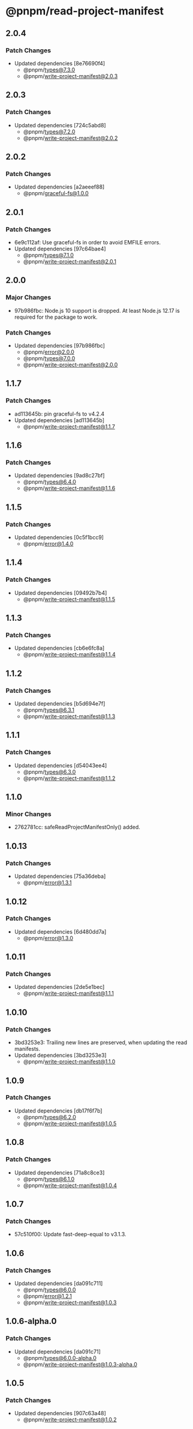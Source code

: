 # @pnpm/read-project-manifest

## 2.0.4

### Patch Changes

- Updated dependencies [8e76690f4]
  - @pnpm/types@7.3.0
  - @pnpm/write-project-manifest@2.0.3

## 2.0.3

### Patch Changes

- Updated dependencies [724c5abd8]
  - @pnpm/types@7.2.0
  - @pnpm/write-project-manifest@2.0.2

## 2.0.2

### Patch Changes

- Updated dependencies [a2aeeef88]
  - @pnpm/graceful-fs@1.0.0

## 2.0.1

### Patch Changes

- 6e9c112af: Use graceful-fs in order to avoid EMFILE errors.
- Updated dependencies [97c64bae4]
  - @pnpm/types@7.1.0
  - @pnpm/write-project-manifest@2.0.1

## 2.0.0

### Major Changes

- 97b986fbc: Node.js 10 support is dropped. At least Node.js 12.17 is required for the package to work.

### Patch Changes

- Updated dependencies [97b986fbc]
  - @pnpm/error@2.0.0
  - @pnpm/types@7.0.0
  - @pnpm/write-project-manifest@2.0.0

## 1.1.7

### Patch Changes

- ad113645b: pin graceful-fs to v4.2.4
- Updated dependencies [ad113645b]
  - @pnpm/write-project-manifest@1.1.7

## 1.1.6

### Patch Changes

- Updated dependencies [9ad8c27bf]
  - @pnpm/types@6.4.0
  - @pnpm/write-project-manifest@1.1.6

## 1.1.5

### Patch Changes

- Updated dependencies [0c5f1bcc9]
  - @pnpm/error@1.4.0

## 1.1.4

### Patch Changes

- Updated dependencies [09492b7b4]
  - @pnpm/write-project-manifest@1.1.5

## 1.1.3

### Patch Changes

- Updated dependencies [cb6e6fc8a]
  - @pnpm/write-project-manifest@1.1.4

## 1.1.2

### Patch Changes

- Updated dependencies [b5d694e7f]
  - @pnpm/types@6.3.1
  - @pnpm/write-project-manifest@1.1.3

## 1.1.1

### Patch Changes

- Updated dependencies [d54043ee4]
  - @pnpm/types@6.3.0
  - @pnpm/write-project-manifest@1.1.2

## 1.1.0

### Minor Changes

- 2762781cc: safeReadProjectManifestOnly() added.

## 1.0.13

### Patch Changes

- Updated dependencies [75a36deba]
  - @pnpm/error@1.3.1

## 1.0.12

### Patch Changes

- Updated dependencies [6d480dd7a]
  - @pnpm/error@1.3.0

## 1.0.11

### Patch Changes

- Updated dependencies [2de5e1bec]
  - @pnpm/write-project-manifest@1.1.1

## 1.0.10

### Patch Changes

- 3bd3253e3: Trailing new lines are preserved, when updating the read manifests.
- Updated dependencies [3bd3253e3]
  - @pnpm/write-project-manifest@1.1.0

## 1.0.9

### Patch Changes

- Updated dependencies [db17f6f7b]
  - @pnpm/types@6.2.0
  - @pnpm/write-project-manifest@1.0.5

## 1.0.8

### Patch Changes

- Updated dependencies [71a8c8ce3]
  - @pnpm/types@6.1.0
  - @pnpm/write-project-manifest@1.0.4

## 1.0.7

### Patch Changes

- 57c510f00: Update fast-deep-equal to v3.1.3.

## 1.0.6

### Patch Changes

- Updated dependencies [da091c711]
  - @pnpm/types@6.0.0
  - @pnpm/error@1.2.1
  - @pnpm/write-project-manifest@1.0.3

## 1.0.6-alpha.0

### Patch Changes

- Updated dependencies [da091c71]
  - @pnpm/types@6.0.0-alpha.0
  - @pnpm/write-project-manifest@1.0.3-alpha.0

## 1.0.5

### Patch Changes

- Updated dependencies [907c63a48]
  - @pnpm/write-project-manifest@1.0.2
